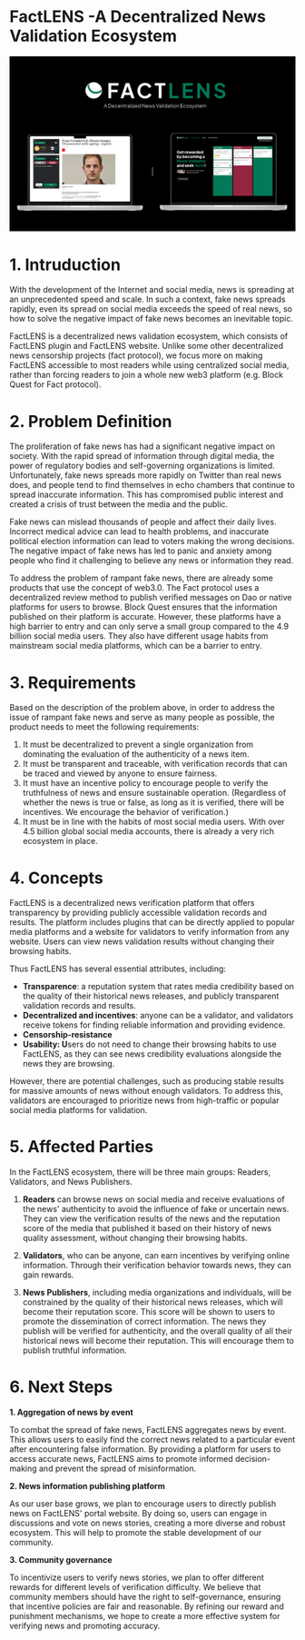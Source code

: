 # FactLENS -A Decentralized News Validation Ecosystem

![image](https://github.com/Tongji-Blockchain-Association/eth-beijing-hackathon-2023/blob/main/asset/image.png?raw=true)

# 1. Intruduction

With the development of the Internet and social media, news is spreading at an unprecedented speed and scale. In such a context, fake news spreads rapidly, even its spread on social media exceeds the speed of real news, so how to solve the negative impact of fake news becomes an inevitable topic.

FactLENS is a decentralized news validation ecosystem,  which consists of FactLENS plugin and FactLENS website. Unlike some other decentralized news censorship projects (fact protocol), we focus more on making FactLENS accessible to most readers while using centralized social media, rather than forcing readers to join a whole new web3 platform (e.g. Block Quest for Fact protocol). 

# 2. Problem Definition

The proliferation of fake news has had a significant negative impact on society. With the rapid spread of information through digital media, the power of regulatory bodies and self-governing organizations is limited. Unfortunately, fake news spreads more rapidly on Twitter than real news does, and people tend to find themselves in echo chambers that continue to spread inaccurate information. This has compromised public interest and created a crisis of trust between the media and the public.

Fake news can mislead thousands of people and affect their daily lives. Incorrect medical advice can lead to health problems, and inaccurate political election information can lead to voters making the wrong decisions. The negative impact of fake news has led to panic and anxiety among people who find it challenging to believe any news or information they read.

To address the problem of rampant fake news, there are already some products that use the concept of web3.0. The Fact protocol uses a decentralized review method to publish verified messages on Dao or native platforms for users to browse. Block Quest ensures that the information published on their platform is accurate. However, these platforms have a high barrier to entry and can only serve a small group compared to the 4.9 billion social media users. They also have different usage habits from mainstream social media platforms, which can be a barrier to entry.

# 3. Requirements

Based on the description of the problem above, in order to address the issue of rampant fake news and serve as many people as possible, the product needs to meet the following requirements:

1. It must be decentralized to prevent a single organization from dominating the evaluation of the authenticity of a news item.
2. It must be transparent and traceable, with verification records that can be traced and viewed by anyone to ensure fairness.
3. It must have an incentive policy to encourage people to verify the truthfulness of news and ensure sustainable operation. (Regardless of whether the news is true or false, as long as it is verified, there will be incentives. We encourage the behavior of verification.)
4. It must be in line with the habits of most social media users. With over 4.5 billion global social media accounts, there is already a very rich ecosystem in place.

# 4. Concepts

FactLENS is a decentralized news verification platform that offers transparency by providing publicly accessible validation records and results. The platform includes plugins that can be directly applied to popular media platforms and a website for validators to verify information from any website. Users can view news validation results without changing their browsing habits.

Thus FactLENS has several essential attributes, including: 

- **Transparence**: a reputation system that rates media credibility based on the quality of their historical news releases, and publicly transparent validation records and results.
- **Decentralized and incentives**: anyone can be a validator, and validators receive tokens for finding reliable information and providing evidence.
- **Censorship-resistance**
- **Usability: U**sers do not need to change their browsing habits to use FactLENS, as they can see news credibility evaluations alongside the news they are browsing.

However, there are potential challenges, such as producing stable results for massive amounts of news without enough validators. To address this, validators are encouraged to prioritize news from high-traffic or popular social media platforms for validation.

# 5. Affected Parties

In the FactLENS ecosystem, there will be three main groups: Readers, Validators, and News Publishers.

1. **Readers** can browse news on social media and receive evaluations of the news' authenticity to avoid the influence of fake or uncertain news. They can view the verification results of the news and the reputation score of the media that published it based on their history of news quality assessment, without changing their browsing habits.

2. **Validators**, who can be anyone, can earn incentives by verifying online information. Through their verification behavior towards news, they can gain rewards.

3. **News Publishers**, including media organizations and individuals, will be constrained by the quality of their historical news releases, which will become their reputation score. This score will be shown to users to promote the dissemination of correct information. The news they publish will be verified for authenticity, and the overall quality of all their historical news will become their reputation. This will encourage them to publish truthful information.

# 6. Next Steps

**1. Aggregation of news by event**

To combat the spread of fake news, FactLENS aggregates news by event. This allows users to easily find the correct news related to a particular event after encountering false information. By providing a platform for users to access accurate news, FactLENS aims to promote informed decision-making and prevent the spread of misinformation.

**2. News information publishing platform**

As our user base grows, we plan to encourage users to directly publish news on FactLENS' portal website. By doing so, users can engage in discussions and vote on news stories, creating a more diverse and robust ecosystem. This will help to promote the stable development of our community.

**3. Community governance**

To incentivize users to verify news stories, we plan to offer different rewards for different levels of verification difficulty. We believe that community members should have the right to self-governance, ensuring that incentive policies are fair and reasonable. By refining our reward and punishment mechanisms, we hope to create a more effective system for verifying news and promoting accuracy.

